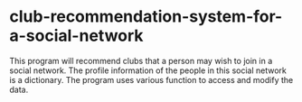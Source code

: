 # club-recommendation-system-for-a-social-network
This program will recommend clubs that a person may wish to join in a social network. The profile information of the people in this social network is a dictionary. 
The program uses various function to access and modify the data.
